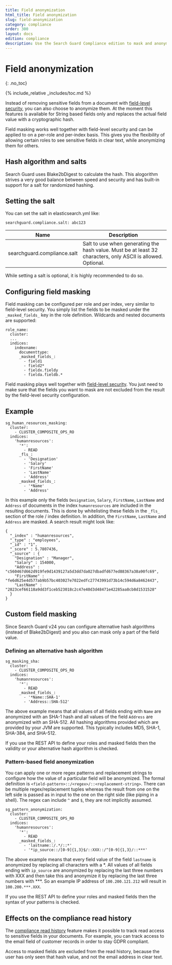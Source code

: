 ```yaml
---
title: Field anonymization
html_title: Field anonymization
slug: field-anonymization
category: compliance
order: 300
layout: docs
edition: compliance
description: Use the Search Guard Compliance edition to mask and anonymize sensitive fields in any Elasticsearch index.
---
```

<!---
Copryight 2018 floragunn GmbH
-->

# Field anonymization
{: .no_toc}

{% include_relative _includes/toc.md %}

Instead of removing sensitive fields from a document with [field-level security](dlsfls_fls.md), you can also choose to anonymize them. At the moment this features is available for String based fields only and replaces the actual field value with a cryptographic hash. 

Field masking works well together with field-level security and can be applied to on a per-role and per-index basis. This gives you the flexibility of allowing certain roles to see sensitive fields in clear text, while anonymizing them for others.

## Hash algorithm and salts

Search Guard uses Blake2bDigest to calculate the hash. This alogorithm strives a very good balance between speed and security and has built-in support for a salt for randomized hashing.

## Setting the salt

You can set the salt in elasticsearch.yml like: 

```
searchguard.compliance.salt: abc123
```

| Name | Description |
|---|---|
| searchguard.compliance.salt | Salt to use when generating the hash value. Must be at least 32 characters, only ASCII is allowed. Optional.|

While setting a salt is optional, it is highly recommended to do so. 

## Configuring field masking

Field masking can be configured per role and per index, very similar to field-level security. You simply list the fields to be masked under the  `_masked_fields_` key in the role definition. Wildcards and nested documents are supported:

```
role_name:
  cluster:
  ...
  indices:
    indexname:
      documenttype:
      _masked_fields_:
        - field1
        - field2*
        - fieldx.fieldy
        - fielda.fieldb.*      
```

Field masking plays well together with [field-level security](dlsfls_fls.md). You just need to make sure that the fields you want to mask are not excluded from the result by the field-level security configuration.

## Example

```
sg_human_resources_masking:
  cluster:
    - CLUSTER_COMPOSITE_OPS_RO
  indices:
    'humanresources':
      '*':
        - READ
      _fls_:
        - 'Designation'
        - 'Salary'
        - 'FirstName'
        - 'LastName'
        - 'Address'
      _masked_fields_:
        - '*Name'
        - 'Address'
```

In this example only the fields `Designation`, `Salary`, `FirstName`, `LastName` and `Address` of documents in the index `humanresources` are included in the resulting documents. This is done by whitelisting these fields in the `_fls_` section of the role / index definition. In addition, the `FirstName`, `LastName` and `Address` are masked. A search result might look like:

```
{
  "_index" : "humanresources",
  "_type" : "employees",
  "_id" : "1",
  "_score" : 5.7807436,
  "_source" : {
    "Designation" : "Manager",
    "Salary" : 154000,
    "Address" : "c560467d662d919fe9d1439127a5d3dd7da027dbadfd677ed88367a38a90fc69",
    "FirstName" : "fe6d625e4d577ab9b57bc403027e7022edfc27743991d73b14c594d6a8462443",
    "LastName" : "2823cef66118a9dd3f1ceb523018c2c47e40d3d48471e42285aa8cb8d1531528"
  }
}
```

## Custom field masking
Since Search Guard v24 you can configure alternative hash algorithms (instead of Blake2bDigest) and you also can mask only a part of the field value.

### Defining an alternative hash algorithm

```
sg_masking_sha:
  cluster:
    - CLUSTER_COMPOSITE_OPS_RO
  indices:
    'humanresources':
      '*':
        - READ
      _masked_fields_:
        - '*Name::SHA-1'
        - 'Address::SHA-512'
```

The above example means that all values of all fields ending with `Name` are anonymized with an SHA-1 hash and all values of the field `Address` are anonymized with an SHA-512. All hashing algorithms provided which are provided by your JVM are supported. This typically includes MD5, SHA-1, SHA-384, and SHA-512.

If you use the REST API to define your roles and masked fields then the validity or your alternative hash algorithm is checked.

### Pattern-based field anonymization

You can apply one or more regex patterns and replacement strings to configure how the value of a particular field will be anonymized.
The formal definition is `<field-pattern>::/<regex>/::<replacement-string>`. There can be multiple regex/replacement tuples whereas the result from one on the left side is passed as in input to the one on the right side (like piping in a shell). The regex can include `^` and `$`, they are not implicitly assumed. 

```
sg_pattern_anonymization:
  cluster:
    - CLUSTER_COMPOSITE_OPS_RO
  indices:
    'humanresources':
      '*':
        - READ
      _masked_fields_:
        - 'lastname::/.*/::*'
        - '*ip_source::/[0-9]{1,3}$/::XXX::/^[0-9]{1,3}/::***'
```

The above example means that every field value of the field `lastname` is anonymized by replacing all characters with a *.
All values of all fields ending with `ip_source` are anonymized by replacing the last three numbers with XXX and then take this and anonymize it
by replacing the last three numbers with ***. So an example IP address of `100.200.121.212` will result in `100.200.***.XXX`.

If you use the REST API to define your roles and masked fields then the syntax of your patterns is checked.

## Effects on the compliance read history

The [compliance read history](compliance_read_history.md) feature makes it possible to track read access to sensitive fields in your documents. For example, you can track access to the email field of customer records in order to stay GDPR compliant.

Access to masked fields are excluded from the read history, because the user has only seen that hash value, and not the email address in clear text.
